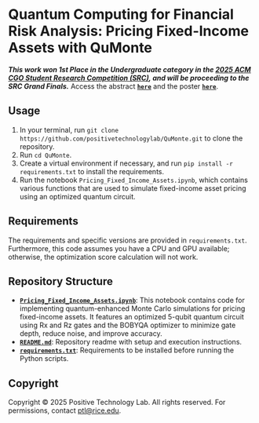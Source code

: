 # Quantum Computing for Financial Risk Analysis: Pricing Fixed-Income Assets with QuMonte

***This work won 1st Place in the Undergraduate category in the [2025 ACM CGO Student Research Competition (SRC)](https://2025.cgo.org/track/cgo-2025-student-research-competition#event-overview), and will be proceeding to the SRC Grand Finals.*** Access the abstract [**`here`**](QuMonte_SRC_Abstract.pdf) and the poster [**`here`**](QuMonte_SRC_Poster.png).

## Usage
1. In your terminal, run `git clone https://github.com/positivetechnologylab/QuMonte.git` to clone the repository.
2. Run `cd QuMonte`.
3. Create a virtual environment if necessary, and run `pip install -r requirements.txt` to install the requirements.
4. Run the notebook `Pricing_Fixed_Income_Assets.ipynb`, which contains various functions that are used to simulate fixed-income asset pricing using an optimized quantum circuit.

## Requirements
The requirements and specific versions are provided in `requirements.txt`. Furthermore, this code assumes you have a CPU and GPU available; otherwise, the optimization score calculation will not work.

## Repository Structure
- [**`Pricing_Fixed_Income_Assets.ipynb`**](Pricing_Fixed_Income_Assets.ipynb): This notebook contains code for implementing quantum-enhanced Monte Carlo simulations for pricing fixed-income assets. It features an optimized 5-qubit quantum circuit using Rx and Rz gates and the BOBYQA optimizer to minimize gate depth, reduce noise, and improve accuracy.
- [**`README.md`**](README.md): Repository readme with setup and execution instructions.
- [**`requirements.txt`**](requirements.txt): Requirements to be installed before running the Python scripts.

## Copyright
Copyright © 2025 Positive Technology Lab. All rights reserved. For permissions, contact ptl@rice.edu.
